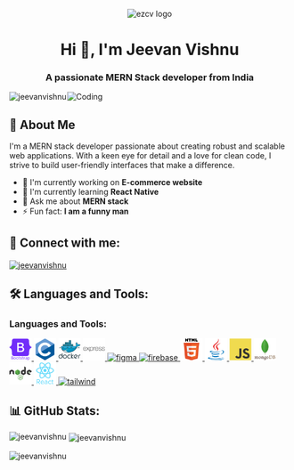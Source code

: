 <p align="center">
  <img src="https://lfsolutions.net/wp-content/uploads/2021/12/Full-Stack-Development-Featured-Image-LevelFive-Solutions.gif" alt="ezcv logo" />
</p>

<h1 align="center">Hi 👋, I'm Jeevan Vishnu</h1>
<h3 align="center">A passionate MERN Stack developer from India</h3>

<img align="right" alt="Coding" width="400" src="https://camo.githubusercontent.com/7de37139d0b4c1ce40865e799b446c0e963a3dd8fb68d239707237c40604fa3d/68747470733a2f2f63646e2e6472696262626c652e636f6d2f75736572732f3733303730332f73637265656e73686f74732f363538313234332f6176656e746f2e676966">

<p align="left"> <img src="https://komarev.com/ghpvc/?username=jeevanvishnu&label=Profile%20views&color=0e75b6&style=flat" alt="jeevanvishnu" /> </p>

## 🚀 About Me
I'm a MERN stack developer passionate about creating robust and scalable web applications. With a keen eye for detail and a love for clean code, I strive to build user-friendly interfaces that make a difference.

- 🔭 I'm currently working on **E-commerce website**
- 🌱 I'm currently learning **React Native**
- 💬 Ask me about **MERN stack**
- ⚡ Fun fact: **I am a funny man**

## 🔗 Connect with me:
<p align="left">
<a href="https://linkedin.com/in/jeevanvishnu" target="blank"><img align="center" src="https://raw.githubusercontent.com/rahuldkjain/github-profile-readme-generator/master/src/images/icons/Social/linked-in-alt.svg" alt="jeevanvishnu" height="30" width="40" /></a>
</p>

## 🛠️ Languages and Tools:
<h3 align="left">Languages and Tools:</h3>
<p align="left"> <a href="https://getbootstrap.com" target="_blank" rel="noreferrer"> <img src="https://raw.githubusercontent.com/devicons/devicon/master/icons/bootstrap/bootstrap-plain-wordmark.svg" alt="bootstrap" width="40" height="40"/> </a> <a href="https://www.cprogramming.com/" target="_blank" rel="noreferrer"> <img src="https://raw.githubusercontent.com/devicons/devicon/master/icons/c/c-original.svg" alt="c" width="40" height="40"/> </a> <a href="https://www.docker.com/" target="_blank" rel="noreferrer"> <img src="https://raw.githubusercontent.com/devicons/devicon/master/icons/docker/docker-original-wordmark.svg" alt="docker" width="40" height="40"/> </a> <a href="https://expressjs.com" target="_blank" rel="noreferrer"> <img src="https://raw.githubusercontent.com/devicons/devicon/master/icons/express/express-original-wordmark.svg" alt="express" width="40" height="40"/> </a> <a href="https://www.figma.com/" target="_blank" rel="noreferrer"> <img src="https://www.vectorlogo.zone/logos/figma/figma-icon.svg" alt="figma" width="40" height="40"/> </a> <a href="https://firebase.google.com/" target="_blank" rel="noreferrer"> <img src="https://www.vectorlogo.zone/logos/firebase/firebase-icon.svg" alt="firebase" width="40" height="40"/> </a> <a href="https://www.w3.org/html/" target="_blank" rel="noreferrer"> <img src="https://raw.githubusercontent.com/devicons/devicon/master/icons/html5/html5-original-wordmark.svg" alt="html5" width="40" height="40"/> </a> <a href="https://www.java.com" target="_blank" rel="noreferrer"> <img src="https://raw.githubusercontent.com/devicons/devicon/master/icons/java/java-original.svg" alt="java" width="40" height="40"/> </a> <a href="https://developer.mozilla.org/en-US/docs/Web/JavaScript" target="_blank" rel="noreferrer"> <img src="https://raw.githubusercontent.com/devicons/devicon/master/icons/javascript/javascript-original.svg" alt="javascript" width="40" height="40"/> </a> <a href="https://www.mongodb.com/" target="_blank" rel="noreferrer"> <img src="https://raw.githubusercontent.com/devicons/devicon/master/icons/mongodb/mongodb-original-wordmark.svg" alt="mongodb" width="40" height="40"/> </a> <a href="https://nodejs.org" target="_blank" rel="noreferrer"> <img src="https://raw.githubusercontent.com/devicons/devicon/master/icons/nodejs/nodejs-original-wordmark.svg" alt="nodejs" width="40" height="40"/> </a> <a href="https://reactjs.org/" target="_blank" rel="noreferrer"> <img src="https://raw.githubusercontent.com/devicons/devicon/master/icons/react/react-original-wordmark.svg" alt="react" width="40" height="40"/> </a> <a href="https://tailwindcss.com/" target="_blank" rel="noreferrer"> <img src="https://www.vectorlogo.zone/logos/tailwindcss/tailwindcss-icon.svg" alt="tailwind" width="40" height="40"/> </a> </p>



## 📊 GitHub Stats:
<p><img align="left" src="https://github-readme-stats.vercel.app/api/top-langs?username=jeevanvishnu&show_icons=true&locale=en&layout=compact" alt="jeevanvishnu" /></p>

<p>&nbsp;<img align="center" src="https://github-readme-stats.vercel.app/api?username=jeevanvishnu&show_icons=true&locale=en" alt="jeevanvishnu" /></p>

<p><img align="center" src="https://github-readme-streak-stats.herokuapp.com/?user=jeevanvishnu&" alt="jeevanvishnu" /></p>
